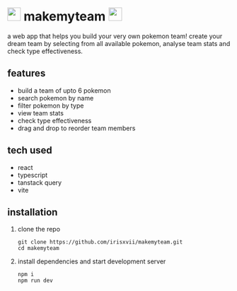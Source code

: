 # <img src="https://github.com/user-attachments/assets/a92a9117-8ae5-449a-98dd-79f54b5bec58" alt="psyduck8" width="30"/> makemyteam <img src="https://github.com/user-attachments/assets/a92a9117-8ae5-449a-98dd-79f54b5bec58" alt="psyduck8" width="30"/>

a web app that helps you build your very own pokemon team! create your dream team by selecting from all available pokemon, analyse team stats and check type effectiveness.
## features
- build a team of upto 6 pokemon
- search pokemon by name
- filter pokemon by type
- view team stats
- check type effectiveness
- drag and drop to reorder team members
## tech used
- react
- typescript
- tanstack query
- vite
## installation
1. clone the repo
   
   ```
   git clone https://github.com/irisxvii/makemyteam.git
   cd makemyteam
   ```
2. install dependencies and start development server
   
   ```
   npm i
   npm run dev
   ```
